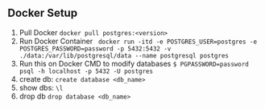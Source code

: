 ## Docker Setup
1. Pull Docker
` docker pull postgres:<version> `
2. Run Docker Container
` docker run -itd -e POSTGRES_USER=postgres -e POSTGRES_PASSWORD=password -p 5432:5432 -v ./data:/var/lib/postgresql/data --name postgresql postgres`
3. Run this on Docker CMD to modify databases
` $ PGPASSWORD=password psql -h localhost -p 5432 -U postgres `
4. create db: `create database <db_name>`
5. show dbs: `\l`
6. drop db `drop database <db_name>`